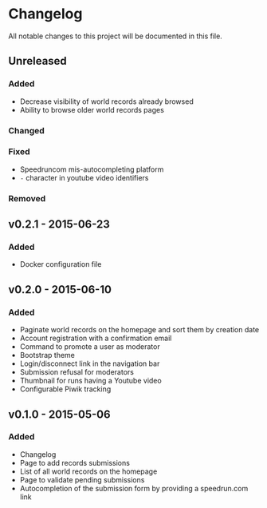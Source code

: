 # Changelog
All notable changes to this project will be documented in this file.

## Unreleased
### Added
- Decrease visibility of world records already browsed
- Ability to browse older world records pages

### Changed

### Fixed
- Speedruncom mis-autocompleting platform
- `-` character in youtube video identifiers

### Removed

## v0.2.1 - 2015-06-23
### Added
- Docker configuration file

## v0.2.0 - 2015-06-10
### Added
- Paginate world records on the homepage and sort them by creation date
- Account registration with a confirmation email
- Command to promote a user as moderator
- Bootstrap theme
- Login/disconnect link in the navigation bar
- Submission refusal for moderators
- Thumbnail for runs having a Youtube video
- Configurable Piwik tracking

## v0.1.0 - 2015-05-06
### Added
- Changelog
- Page to add records submissions
- List of all world records on the homepage
- Page to validate pending submissions
- Autocompletion of the submission form by providing a speedrun.com link
